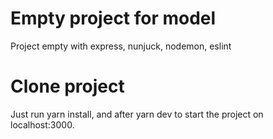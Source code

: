# Empty project for model

Project empty with express, nunjuck, nodemon, eslint

# Clone project

Just run yarn install, and after yarn dev to start the project on localhost:3000.
